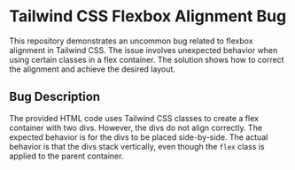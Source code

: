 # Tailwind CSS Flexbox Alignment Bug

This repository demonstrates an uncommon bug related to flexbox alignment in Tailwind CSS.  The issue involves unexpected behavior when using certain classes in a flex container.  The solution shows how to correct the alignment and achieve the desired layout.

## Bug Description

The provided HTML code uses Tailwind CSS classes to create a flex container with two divs.  However, the divs do not align correctly.  The expected behavior is for the divs to be placed side-by-side.  The actual behavior is that the divs stack vertically, even though the `flex` class is applied to the parent container.